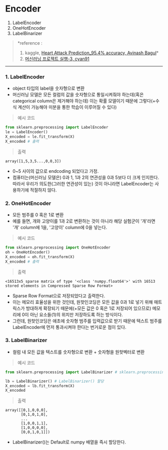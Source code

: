 # Encoder
1. LabelEncoder
2. OneHotEncoder
3. LabelBinarizer


> *reference : 
>1. kaggle, [Heart Attack Prediction_95.4% accuracy, Avinash Bagul](https://www.kaggle.com/avibagul80/heart-attack-prediction)*
>2. [머신러닝 프로젝트 실행-3, cyan91](https://cyan91.tistory.com/16)
---


### 1. LabelEncoder
- object 타입의 label을 숫자형으로 변환
- 머신러닝 모델은 모든 컬럼의 값을 숫자형으로 통일시켜줘야 하는데(혹은 categorical column은 제거해야 하는데) 이는 확률 모델이기 때문에 그렇다(+수식 계산이 가능해야 미분을 통한 학습이 이루어질 수 있다)

> 예시 코드
```python
from sklearn.preprocessing import LabelEncoder
le = LabelEncoder()
X_encoded = le.fit_transform(X)
X_encoded # 출력
```
> 출력
```
array([1,5,3,5...,0,0,3]) 
```
* 0~5 사이의 값으로 endcoding 되었다고 가정.
* 컴퓨터는(머신러닝 모델은) 0과 1, 1과 2의 연관성을 0과 5보다 더 크게 인지한다. 따라서 우리가 의도한(그러한 연관성이 있는) 것이 아니라면 LabelEncoder는 사용하기에 적절하지 않다.


### 2. OneHotEncoder
- 모든 범주를 0 혹은 1로 변환
- 예를 들면, 개와 고양이를 1과 2로 변환하는 것이 아니라 해당 실험군이 '개'라면 '개' column에 1을, '고양이' column에 0을 넣는다.

> 예시 코드
```python
from sklearn.preprocessing import OneHotEncoder
oh = OneHotEncoder()
X_encoded = oh.fit_transform(X)
X_encoded # 출력
```
> 출력
```
<16513x5 sparse matrix of type '<class 'numpy.float64'>' with 16513 stored elements in Compressed Sparse Row Format>
```
* Sparse Row Format으로 저장되었다고 출력한다.
* 이는 메모리 효율성을 위한 것인데, 원핫인코딩은 모든 값을 0과 1로 넣기 위해 매트릭스가 방대하게 확장되기 때문에(+모든 값은 0 혹은 1로 저장되어 있으므로) 메모리에 0이 아닌 요소들(1)의 위치만 저장하도록 하는 방식이다.
* 그런데, 원핫인코딩은 애초에 숫자형 범주를 입력값으로 받기 때문에 텍스트 범주를 LabelEncoder에 먼저 통과시켜야 한다는 번거로운 점이 있다.



### 3. LabelBinarizer
- 컬럼 내 모든 값을 텍스트를 숫자형으로 변환 + 숫자형을 원핫벡터로 변환



> 예시 코드
```python
from sklearn.preprocessing import LabelBinarizer # sklearn.preprocessing에서 LabelBinarizer 패키지 사용

lb = LabelBinarizer() # LabelBinarizer() 할당
X_encoded = lb.fit_transform(X) 
X_encoded
```
> 출력 
```
array([[0,1,0,0,0],
       [0,1,0,1,0],
       ...
       [1,0,0,1,1],
       [1,0,0,0,0],
       [0,0,1,0,1]])
```
* LabelBinarizer()는 Default로 numpy 배열을 즉시 할당한다.